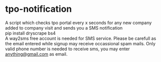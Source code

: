 # tpo-notification
A script which checks tpo portal every x seconds for any new company added to company visit and sends you a SMS notification<br/>
pip install dryscrape bs4 <br/>
A way2sms free account is needed for SMS service. Please be carefull as the email entered while signup may receive occassional spam mails. Only valid phone number is needed to receive sms, you may enter anything@gmail.com as email.


